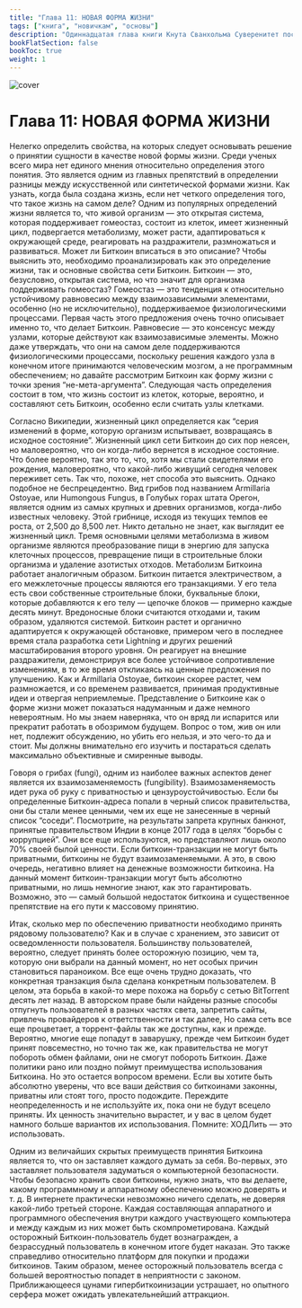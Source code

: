 ```yaml
---
title: "Глава 11: НОВАЯ ФОРМА ЖИЗНИ"
tags: ["книга", "новичкам", "основы"]
description: "Одиннадцатая глава книги Кнута Сванхольма Суверенитет посредством математики."
bookFlatSection: false
bookToc: true
weight: 1
---
```


![cover](../../covers/stm.png)

# Глава 11: НОВАЯ ФОРМА ЖИЗНИ

Нелегко определить свойства, на которых следует основывать решение о принятии сущности в качестве новой формы жизни. Среди ученых всего мира нет единого мнения относительно определения этого понятия. Это является одним из главных препятствий в определении разницы между искусственной или синтетической формами жизни. Как узнать, когда была создана жизнь, если нет четкого определения того, что такое жизнь на самом деле? Одним из популярных определений жизни является то, что живой организм — это открытая система, которая поддерживает гомеостаз, состоит из клеток, имеет жизненный цикл, подвергается метаболизму, может расти, адаптироваться к окружающей среде, реагировать на раздражители, размножаться и развиваться. Может ли Биткоин вписаться в это описание? Чтобы выяснить это, необходимо проанализировать как это определение жизни, так и основные свойства сети Биткоин. Биткоин — это, безусловно, открытая система, но что значит для организма поддерживать гомеостаз? Гомеостаз — это тенденция к относительно устойчивому равновесию между взаимозависимыми элементами, особенно (но не исключительно), поддерживаемое физиологическими процессами. Первая часть этого предложения очень точно описывает именно то, что делает Биткоин. Равновесие — это консенсус между узлами, которые действуют как взаимозависимые элементы. Можно даже утверждать, что они на самом деле поддерживаются физиологическими процессами, поскольку решения каждого узла в конечном итоге принимаются человеческим мозгом, а не программным обеспечением; но давайте рассмотрим Биткоин как форму жизни с точки зрения “не-мета-аргумента”. Следующая часть определения состоит в том, что жизнь состоит из клеток, которые, вероятно, и составляют сеть Биткоин, особенно если считать узлы клетками.

Согласно Википедии, жизненный цикл определяется как “серия изменений в форме, которую организм испытывает, возвращаясь в исходное состояние”. Жизненный цикл сети Биткоин до сих пор неясен, но маловероятно, что он когда-либо вернется в исходное состояние. Что более вероятно, так это то, что, хотя мы стали свидетелями его рождения, маловероятно, что какой-либо живущий сегодня человек переживет сеть. Так что, похоже, нет способа это выяснить. Однако подобное не беспрецедентно. Вид грибов под названием Armillaria Ostoyae, или Humongous Fungus, в Голубых горах штата Орегон, является одним из самых крупных и древних организмов, когда-либо известных человеку. Этой грибнице, исходя из текущих темпов ее роста, от 2,500 до 8,500 лет. Никто детально не знает, как выглядит ее жизненный цикл. Тремя основными целями метаболизма в живом организме являются преобразование пищи в энергию для запуска клеточных процессов, превращение пищи в строительные блоки организма и удаление азотистых отходов. Метаболизм Биткоина работает аналогичным образом. Биткоин питается электричеством, а его межклеточные процессы являются его транзакциями. У его тела есть свои собственные строительные блоки, буквальные блоки, которые добавляются к его телу — цепочке блоков — примерно каждые десять минут. Вредоносные блоки считаются отходами и, таким образом, удаляются системой. Биткоин растет и органично адаптируется к окружающей обстановке, примером чего в последнее время стала разработка сети Lightning и других решений масштабирования второго уровня. Он реагирует на внешние раздражители, демонстрируя все более устойчивое сопротивление изменениям, в то же время откликаясь на ценные предложения по улучшению. Как и Armillaria Ostoyae, биткоин скорее растет, чем размножается, и со временем развивается, принимая продуктивные идеи и отвергая неприемлемые. Представление о Биткоине как о форме жизни может показаться надуманным и даже немного невероятным. Но мы знаем наверняка, что он вряд ли испарится или прекратит работать в обозримом будущем. Вопрос о том, жив он или нет, подлежит обсуждению, но убить его нельзя, и это чего-то да и стоит. Мы должны внимательно его изучить и постараться сделать максимально объективные и смиренные выводы.

Говоря о грибах (fungi), одним из наиболее важных аспектов денег является их взаимозаменяемость (fungibility). Взаимозаменяемость идет рука об руку с приватностью и цензуроустойчивостью. Если бы определенные Биткоин-адреса попали в черный список правительства, они бы стали менее ценными, чем их еще не занесенные в черный список “соседи”. Посмотрите, на результаты запрета крупных банкнот, принятые правительством Индии в конце 2017 года в целях “борьбы с коррупцией”. Они все еще используются, но представляют лишь около 70% своей былой ценности. Если биткоин-транзакции не могут быть приватными, биткоины не будут взаимозаменяемыми. А это, в свою очередь, негативно влияет на денежные возможности биткоина. На данный момент биткоин-транзакции могут быть абсолютно приватными, но лишь немногие знают, как это гарантировать. Возможно, это — самый большой недостаток биткоина и существенное препятствие на его пути к массовому принятию.

Итак, сколько мер по обеспечению приватности необходимо принять рядовому пользователю? Как и в случае с хранением, это зависит от осведомленности пользователя. Большинству пользователей, вероятно, следует принять более осторожную позицию, чем та, которую они выбрали на данный момент, но нет особых причин становиться параноиком. Все еще очень трудно доказать, что конкретная транзакция была сделана конкретным пользователем. В целом, эта борьба в какой-то мере похожа на борьбу с сетью BitTorrent десять лет назад. В авторском праве были найдены разные способы отпугнуть пользователей в разных частях света, запретить сайты, привлечь провайдеров к ответственности и так далее, Но сама сеть все еще процветает, а торрент-файлы так же доступны, как и прежде. Вероятно, многие еще попадут в заварушку, прежде чем Биткоин будет принят повсеместно, но точно так же, как правительства не могут побороть обмен файлами, они не смогут побороть Биткоин. Даже политики рано или поздно поймут преимущества использования Биткоина. Но это остается вопросом времени. Если вы хотите быть абсолютно уверены, что все ваши действия со биткоинами законны, приватны или стоят того, просто подождите. Переждите неопределенность и не используйте их, пока они не будут всецело приняты. Их ценность значительно вырастет, и у вас в целом будет намного больше вариантов их использования. Помните: ХОДЛить — это использовать.

Одним из величайших скрытых преимуществ принятия Биткоина является то, что он заставляет каждого думать за себя. Во-первых, это заставляет пользователя задуматься о компьютерной безопасности. Чтобы безопасно хранить свои биткоины, нужно знать, что вы делаете, какому программному и аппаратному обеспечению можно доверять и т. д. В интернете практически невозможно ничего сделать, не доверяя какой-либо третьей стороне. Каждая составляющая аппаратного и программного обеспечения внутри каждого участвующего компьютера и между каждым из них может быть скомпрометирована. Каждый осторожный Биткоин-пользователь будет вознагражден, а безрассудный пользователь в конечном итоге будет наказан. Это также справедливо относительно платформ для покупки и продажи биткоинов. Таким образом, менее осторожный пользователь всегда с большей вероятностью попадет в неприятности с законом. Приближающееся цунами гипербиткоинизации устрашает, но опытного серфера может ожидать увлекательнейший аттракцион.
